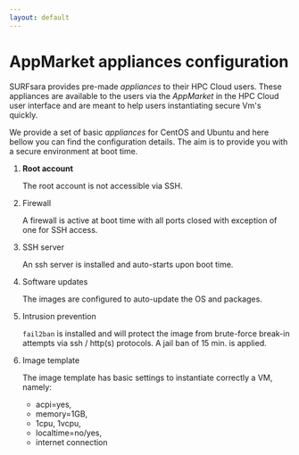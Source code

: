 ```yaml
---
layout: default
---
```


# AppMarket appliances configuration

SURFsara provides pre-made _appliances_ to their HPC Cloud users. These appliances are available to the users via the _AppMarket_ in the HPC Cloud user interface and are meant to help users instantiating secure Vm's quickly.

We provide a set of basic _appliances_ for CentOS and Ubuntu and here bellow you can find the configuration details. The aim is to provide you with a secure environment at boot time.

1. **Root account**

    The root account is not accessible via SSH.

2. Firewall

    A firewall is active at boot time with all ports closed with exception of one for SSH access.

3. SSH server

    An ssh server is installed and auto-starts upon boot time.

4. Software updates

    The images are configured to auto-update the OS and packages.

5. Intrusion prevention

    `fail2ban` is installed and will protect the image from brute-force break-in attempts via ssh / http(s) protocols. A jail ban of 15 min. is applied.

6. Image template

    The image template has basic settings to instantiate correctly a VM, namely:

    - acpi=yes,
    - memory=1GB,
    - 1cpu, 1vcpu,
    - localtime=no/yes,
    - internet connection
